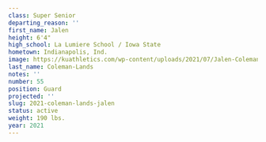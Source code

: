 ```yaml
---
class: Super Senior
departing_reason: ''
first_name: Jalen
height: 6'4"
high_school: La Lumiere School / Iowa State
hometown: Indianapolis, Ind.
image: https://kuathletics.com/wp-content/uploads/2021/07/Jalen-Coleman-Lands-55.jpg
last_name: Coleman-Lands
notes: ''
number: 55
position: Guard
projected: ''
slug: 2021-coleman-lands-jalen
status: active
weight: 190 lbs.
year: 2021
---
```


